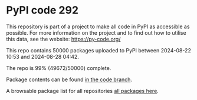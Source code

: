 # PyPI code 292

This repository is part of a project to make all code in PyPI as accessible as possible. For more information 
on the project and to find out how to utilise this data, see the website: https://py-code.org/

This repo contains 50000 packages uploaded to PyPI between 
2024-08-22 10:53 and 2024-08-28 04:42.

The repo is 99% (49672/50000) complete.

Package contents can be found [in the code branch](https://github.com/pypi-data/pypi-mirror-292/tree/code/packages).

A browsable package list for all repositories [all packages here](https://py-code.org/repositories/pypi-mirror-292).



